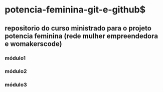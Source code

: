 # potencia-feminina-git-e-github$

## repositorio do curso ministrado para o projeto potencia feminina (rede mulher empreendedora e womakerscode)


### módulo1

### módulo2

### módulo3